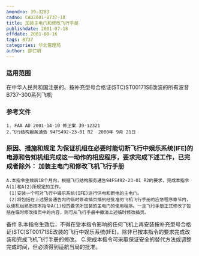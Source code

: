 ```yaml
---
amendno: 39-3283
cadno: CAD2001-B737-18
title: 加装主电门和修改飞行手册
publishdate: 2001-07-18
effdate: 2001-08-16
tags: B737
categories: 华北管理局
author: 邵仁明
---
```


### 适用范围 
在中华人民共和国注册的、按补充型号合格证(STC)ST00171SE改装的所有波音B737-300系列飞机

### 参考文件
    1. FAA AD 2001-14-10 修正案 39-12321
    2.飞行结构服务通告 94FS492-23-01 R2  2000年 9月 21日


### 原因、措施和规定 为保证机组在必要时能切断飞行中娱乐系统(IFE)的电源和告知机组完成这一动作的相应程序，要求完成下述工作，已完成者除外：     加装主电门和修改飞机飞行手册 
    A.本指令生效后18个月内，根据飞行结构服务通告94FS492-23-01 R2的要求，完成本指令A(1)和A(2)所规定的工作。 
     (1)安装一个可对飞行中娱乐系统(IFE)进行供电和断电的主电门。 
     (2)将包括在上述服务通告内的临时修改插页插到经批准的飞机飞行手册的应急程序章节内，以使机组熟悉按本指令A(1)段的要求所加装的主电门的使用程序。一旦飞行手册正式修改了包括在临时修改插页中的内容，则可从飞行手册中撤消上述临时修改插页。 

  
备件 
    B.本指令生效后，不得在受本指令影响的任何飞机上再安装按补充型号合格证(STC)ST00171SE改装的飞行中娱乐系统(IFE)，除非已按本指令的要求完成改装和完成飞机飞行手册的修改。 
    C.完成本指令可采取保证安全的替代方法或调整完成时间，但必须得到适航当局的批准。

